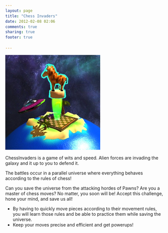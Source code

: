 ```yaml
---
layout: page
title: "Chess Invaders"
date: 2012-02-08 02:06
comments: true 
sharing: true
footer: true

---
```



![image](chessinvaders/chessinvadersquare.jpg)

ChessInvaders is a game of wits and speed. Alien forces are invading the galaxy and it up to you to defend it. 

The battles occur in a parallel universe where everything behaves according to the rules of chess! 

Can you save the universe from the attacking hordes of Pawns? Are you a master of chess moves? No matter, you soon will be! Accept this challenge, hone your mind, and save us all!



* By having to quickly move pieces according to their movement rules, you will  learn those rules and be able to practice them while saving the universe.
* Keep your moves precise and efficient and get powerups!


